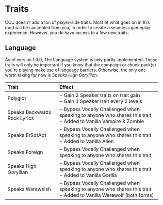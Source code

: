 ﻿#		Traits
CCU doesn't add a ton of player-side traits. Most of what goes on in this mod will be concealed from you, in order to create a seamless gameplay experience. However, you do have access to a few new traits. 

##			Language
As of version 1.0.0, The Language system is only partly implemented. These traits will only be important if you know that the campaign or chunk pack(s) you're playing make use of language barriers. Otherwise, the only one worth taking for now is *Speaks High Goryllian*.

|Trait												|Effect													|
|:--------------------------------------------------|:------------------------------------------------------|
|Polyglot											|- Gain 2 Speaker traits on trait gain<br>- Gain 1 Speaker trait every 2 levels
|Speaks Backwards Rock Lyrics						|- Bypass Vocally Challenged when speaking to anyone who shares this trait<br>- Added to Vanilla Vampire & Zombie
|Speaks ErSdtAdt									|- Bypass Vocally Challenged when speaking to anyone who shares this trait<br>- Added to Vanilla Alien
|Speaks Foreign										|- Bypass Vocally Challenged when speaking to anyone who shares this trait
|Speaks High Goryllian								|- Bypass Vocally Challenged when speaking to anyone who shares this trait<br>- Added to Vanilla Gorilla
|Speaks Werewelsh									|- Bypass Vocally Challenged when speaking to anyone who shares this trait<br>- Added to Vanilla Werewolf (both forms)